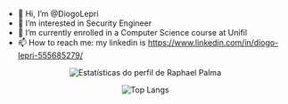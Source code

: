 - 👋 Hi, I’m @DiogoLepri
- 👀 I’m interested in Security Engineer 
- 🌱 I’m currently enrolled in a Computer Science course at Unifil
- 📫 How to reach me: my linkedin is https://www.linkedin.com/in/diogo-lepri-555685279/

<!---
DiogoLepri/DiogoLepri is a ✨ special ✨ repository because its `README.md` (this file) appears on your GitHub profile.
You can click the Preview link to take a look at your changes.
--->
<p align="center">
  <img src="https://github-readme-stats.vercel.app/api?username=raphaelgpalma&show_icons=true&theme=dark" alt="Estatísticas do perfil de Raphael Palma">
</p><p align="center">

</p><p align="center">
<img src="https://github-readme-stats.vercel.app/api/top-langs/?username=raphaelgpalma&layout=compact&langs_count=6&theme=dark&hide_title=true" alt="Top Langs" />
</p>
